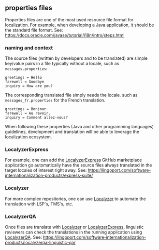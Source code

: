 ## properties files
Properties files are one of the most used resource file format for localization. For example, when developing a Java application, it should be the standard file format. 
See: https://docs.oracle.com/javase/tutorial/i18n/intro/steps.html

### naming and context
The source files (written by developers and to be translated) are simple key/value pairs in a file typically without a locale, such as <code>messages.properties</code>:

    greetings = Hello
    farewell = Goodbye
    inquiry = How are you?
    
The corresponding translated file simply needs the locale, such as <code>messages_fr.properties</code> for the French translation.

    greetings = Bonjour.
    farewell = Au revoir.
    inquiry = Comment allez-vous?
    
 When following these properties (Java and other programming languages) guidelines, development and translation will be able to leverage the localization ecosystem. 

### LocalyzerExpress
For example, one can add the [LocalyzerExpress](https://github.com/marketplace/localyzer-express) GitHub marketplace application go automatically have the source files always translated in the target locales of interest right away.
See: https://lingoport.com/software-internationalization-products/express-suite/ 

### Localyzer
For more complex repositories, one can use [Localyzer](https://lingoport.com/software-internationalization-products/localyzer-localization-automation/) to automate the translation with LSP's, TMS's, etc.

### LocalyzerQA
Once files are translate with [Localyzer](https://lingoport.com/software-internationalization-products/localyzer-localization-automation/) or [LocalyzerExpress](https://github.com/marketplace/localyzer-express), 
linguistic reviewers can check the translations in the running application using [LocalyzerQA](https://localyzerqa.lingoport.io/localyzerqa). 
See: https://lingoport.com/software-internationalization-products/localyzerqa-linguistic-qa/ 
